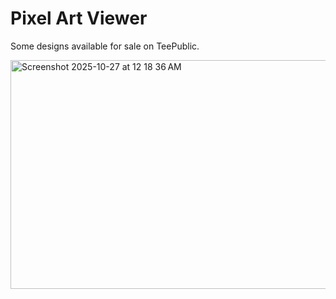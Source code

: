 # Pixel Art Viewer

Some designs available for sale on TeePublic.

<img width="620" height="366" alt="Screenshot 2025-10-27 at 12 18 36 AM" src="https://github.com/user-attachments/assets/28895a70-f1c4-4140-ab0c-6d1d2c30774b" />
